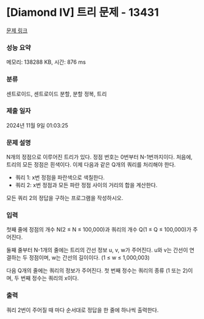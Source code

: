 # [Diamond IV] 트리 문제 - 13431 

[문제 링크](https://www.acmicpc.net/problem/13431) 

### 성능 요약

메모리: 138288 KB, 시간: 876 ms

### 분류

센트로이드, 센트로이드 분할, 분할 정복, 트리

### 제출 일자

2024년 11월 9일 01:03:25

### 문제 설명

<p>N개의 정점으로 이루어진 트리가 있다. 정점 번호는 0번부터 N-1번까지이다. 처음에, 트리의 모든 정점은 흰색이다. 이제 다음과 같은 Q개의 쿼리를 처리해야 한다.</p>

<ul>
	<li>쿼리 1: x번 정점을 파란색으로 색칠한다.</li>
	<li>쿼리 2: x번 정점과 모든 파란 정점 사이의 거리의 합을 계산한다.</li>
</ul>

<p>모든 쿼리 2의 정답을 구하는 프로그램을 작성하시오.</p>

### 입력 

 <p>첫째 줄에 정점의 개수 N(2 ≤ N ≤ 100,000)과 쿼리의 개수 Q(1 ≤ Q ≤ 100,000)가 주어진다.</p>

<p>둘째 줄부터 N-1개의 줄에는 트리의 간선 정보 u, v, w가 주어진다. u와 v는 간선이 연결하는 두 정점이며, w는 간선의 길이이다. (1 ≤ w ≤ 1,000,003)</p>

<p>다음 Q개의 줄에는 쿼리의 정보가 주어진다. 첫 번째 정수는 쿼리의 종류 (1 또는 2)이며, 두 번째 정수는 쿼리의 x이다.</p>

### 출력 

 <p>쿼리 2번이 주어질 때 마다 순서대로 정답을 한 줄에 하나씩 출력한다.</p>

